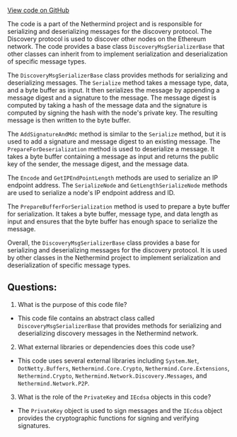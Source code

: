 [View code on GitHub](https://github.com/nethermindeth/nethermind/Nethermind.Network.Discovery/Serializers/DiscoveryMsgSerializerBase.cs)

The code is a part of the Nethermind project and is responsible for serializing and deserializing messages for the discovery protocol. The Discovery protocol is used to discover other nodes on the Ethereum network. The code provides a base class `DiscoveryMsgSerializerBase` that other classes can inherit from to implement serialization and deserialization of specific message types.

The `DiscoveryMsgSerializerBase` class provides methods for serializing and deserializing messages. The `Serialize` method takes a message type, data, and a byte buffer as input. It then serializes the message by appending a message digest and a signature to the message. The message digest is computed by taking a hash of the message data and the signature is computed by signing the hash with the node's private key. The resulting message is then written to the byte buffer.

The `AddSignatureAndMdc` method is similar to the `Serialize` method, but it is used to add a signature and message digest to an existing message. The `PrepareForDeserialization` method is used to deserialize a message. It takes a byte buffer containing a message as input and returns the public key of the sender, the message digest, and the message data.

The `Encode` and `GetIPEndPointLength` methods are used to serialize an IP endpoint address. The `SerializeNode` and `GetLengthSerializeNode` methods are used to serialize a node's IP endpoint address and ID.

The `PrepareBufferForSerialization` method is used to prepare a byte buffer for serialization. It takes a byte buffer, message type, and data length as input and ensures that the byte buffer has enough space to serialize the message.

Overall, the `DiscoveryMsgSerializerBase` class provides a base for serializing and deserializing messages for the discovery protocol. It is used by other classes in the Nethermind project to implement serialization and deserialization of specific message types.
## Questions: 
 1. What is the purpose of this code file?
- This code file contains an abstract class called `DiscoveryMsgSerializerBase` that provides methods for serializing and deserializing discovery messages in the Nethermind network.

2. What external libraries or dependencies does this code use?
- This code uses several external libraries including `System.Net`, `DotNetty.Buffers`, `Nethermind.Core.Crypto`, `Nethermind.Core.Extensions`, `Nethermind.Crypto`, `Nethermind.Network.Discovery.Messages`, and `Nethermind.Network.P2P`.

3. What is the role of the `PrivateKey` and `IEcdsa` objects in this code?
- The `PrivateKey` object is used to sign messages and the `IEcdsa` object provides the cryptographic functions for signing and verifying signatures.